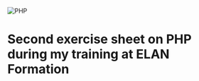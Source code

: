 ![PHP](https://img.shields.io/badge/php-%23777BB4.svg?style=for-the-badge&logo=php&logoColor=white)
<h1>Second exercise sheet on PHP during my training at ELAN Formation</h1>
